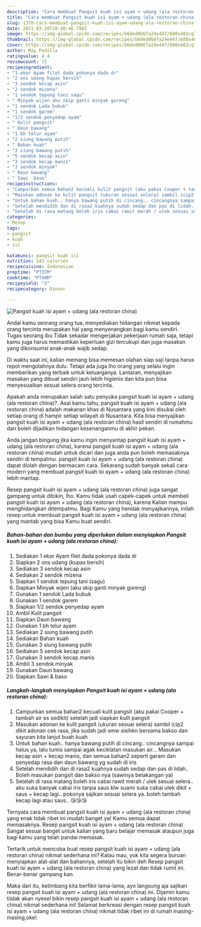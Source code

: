 ```yaml
---
description: "Cara membuat Pangsit kuah isi ayam + udang (ala restoran china) yang lezat Untuk Jualan"
title: "Cara membuat Pangsit kuah isi ayam + udang (ala restoran china) yang lezat Untuk Jualan"
slug: 1370-cara-membuat-pangsit-kuah-isi-ayam-udang-ala-restoran-china-yang-lezat-untuk-jualan
date: 2021-03-20T20:40:46.796Z
image: https://img-global.cpcdn.com/recipes/b6ded0b6fa24e447/680x482cq70/pangsit-kuah-isi-ayam-udang-ala-restoran-china-foto-resep-utama.jpg
thumbnail: https://img-global.cpcdn.com/recipes/b6ded0b6fa24e447/680x482cq70/pangsit-kuah-isi-ayam-udang-ala-restoran-china-foto-resep-utama.jpg
cover: https://img-global.cpcdn.com/recipes/b6ded0b6fa24e447/680x482cq70/pangsit-kuah-isi-ayam-udang-ala-restoran-china-foto-resep-utama.jpg
author: May Padilla
ratingvalue: 4.4
reviewcount: 15
recipeingredient:
- "1 ekor Ayam filet dada pokonya dada dr"
- "2 ons udang kupas bersih"
- "3 sendok kecap asin"
- "2 sendok mizena"
- "1 sendok tepung tani sagu"
- " Minyak wijen aku skip ganti minyak goreng"
- "1 sendok Lada bubuk"
- "1 sendok garem"
- "1/2 sendok penyedap ayam"
- " Kulit pangsit"
- " Daun bawang"
- "1 bh telur ayam"
- "2 siung bawang putih"
- " Bahan kuah"
- "3 siung bawang putih"
- "5 sendok kecap asin"
- "3 sendok kecap manis"
- "3 sendok minyak"
- " Daun bawang"
- " Sawi  baso"
recipeinstructions:
- "Campurkan semua bahan2 kecuali kulit pangsit (aku pakai Cooper + tambah air es sedikit) setelah jadi siapkan kulit pangsit"
- "Masukan adonan ke kulit pangsit (ukuran sesuai selera) sambil icip2 dikit adonan cek rasa, jika sudah jadi smw sisihkn bersama bakso dan sayuran kita lanjut buah kuah"
- "Untuk bahan kuah.. hanya bawang putih di cincang.. cincangnya sampai halus ya, lalu tumis sampai agak keciklatan masukan air... Masukan kecap asin + kecap manis, dan semua bahan2 seperti garam dan penyedap rasa dan daun bawang yg sudah di iris"
- "Setelah mendidih dan di rasa2 kuahnya sudah sedap dan pas di lidah.. Boleh masukan pangsit dan bakso nya (sawinya belakangan ya)"
- "Setelah di rasa matang boleh iris cabai rawit merah / ulek sesuai selera.. aku suka banyak cabai iris tanpa saus klw suami suka cabai ulek dikit + saus + kecap lagi.. pokonya sajikan sesuai selera ya..boleh tambah kecap lagi atau saus.. 😘😘😘"
categories:
- Resep
tags:
- pangsit
- kuah
- isi

katakunci: pangsit kuah isi 
nutrition: 243 calories
recipecuisine: Indonesian
preptime: "PT37M"
cooktime: "PT40M"
recipeyield: "3"
recipecategory: Dinner

---
```



![Pangsit kuah isi ayam + udang (ala restoran china)](https://img-global.cpcdn.com/recipes/b6ded0b6fa24e447/680x482cq70/pangsit-kuah-isi-ayam-udang-ala-restoran-china-foto-resep-utama.jpg)

Andai kamu seorang orang tua, menyediakan hidangan nikmat kepada orang tercinta merupakan hal yang menyenangkan bagi kamu sendiri. Tugas seorang ibu Tidak sekadar mengerjakan pekerjaan rumah saja, tetapi kamu juga harus memastikan keperluan gizi tercukupi dan juga masakan yang dikonsumsi anak-anak wajib sedap.

Di waktu  saat ini, kalian memang bisa memesan olahan siap saji tanpa harus repot mengolahnya dulu. Tetapi ada juga lho orang yang selalu ingin memberikan yang terbaik untuk keluarganya. Lantaran, menyajikan masakan yang dibuat sendiri jauh lebih higienis dan kita pun bisa menyesuaikan sesuai selera orang tercinta. 



Apakah anda merupakan salah satu penyuka pangsit kuah isi ayam + udang (ala restoran china)?. Asal kamu tahu, pangsit kuah isi ayam + udang (ala restoran china) adalah makanan khas di Nusantara yang kini disukai oleh setiap orang di hampir setiap wilayah di Nusantara. Kita bisa menyajikan pangsit kuah isi ayam + udang (ala restoran china) hasil sendiri di rumahmu dan boleh dijadikan hidangan kesenanganmu di akhir pekan.

Anda jangan bingung jika kamu ingin menyantap pangsit kuah isi ayam + udang (ala restoran china), karena pangsit kuah isi ayam + udang (ala restoran china) mudah untuk dicari dan juga anda pun boleh memasaknya sendiri di tempatmu. pangsit kuah isi ayam + udang (ala restoran china) dapat diolah dengan bermacam cara. Sekarang sudah banyak sekali cara modern yang membuat pangsit kuah isi ayam + udang (ala restoran china) lebih mantap.

Resep pangsit kuah isi ayam + udang (ala restoran china) juga sangat gampang untuk dibikin, lho. Kamu tidak usah capek-capek untuk membeli pangsit kuah isi ayam + udang (ala restoran china), karena Kalian mampu menghidangkan ditempatmu. Bagi Kamu yang hendak menyajikannya, inilah resep untuk membuat pangsit kuah isi ayam + udang (ala restoran china) yang mantab yang bisa Kamu buat sendiri.

<!--inarticleads1-->

##### Bahan-bahan dan bumbu yang diperlukan dalam menyiapkan Pangsit kuah isi ayam + udang (ala restoran china):

1. Sediakan 1 ekor Ayam filet dada pokonya dada dr
1. Siapkan 2 ons udang (kupas bersih)
1. Sediakan 3 sendok kecap asin
1. Sediakan 2 sendok mizena
1. Siapkan 1 sendok tepung tani (sagu)
1. Siapkan  Minyak wijen (aku skip ganti minyak goreng)
1. Gunakan 1 sendok Lada bubuk
1. Gunakan 1 sendok garem
1. Siapkan 1/2 sendok penyedap ayam
1. Ambil  Kulit pangsit
1. Siapkan  Daun bawang
1. Gunakan 1 bh telur ayam
1. Sediakan 2 siung bawang putih
1. Sediakan  Bahan kuah
1. Gunakan 3 siung bawang putih
1. Sediakan 5 sendok kecap asin
1. Gunakan 3 sendok kecap manis
1. Ambil 3 sendok minyak
1. Gunakan  Daun bawang
1. Siapkan  Sawi &amp; baso




<!--inarticleads2-->

##### Langkah-langkah menyiapkan Pangsit kuah isi ayam + udang (ala restoran china):

1. Campurkan semua bahan2 kecuali kulit pangsit (aku pakai Cooper + tambah air es sedikit) setelah jadi siapkan kulit pangsit
1. Masukan adonan ke kulit pangsit (ukuran sesuai selera) sambil icip2 dikit adonan cek rasa, jika sudah jadi smw sisihkn bersama bakso dan sayuran kita lanjut buah kuah
1. Untuk bahan kuah.. hanya bawang putih di cincang.. cincangnya sampai halus ya, lalu tumis sampai agak keciklatan masukan air... Masukan kecap asin + kecap manis, dan semua bahan2 seperti garam dan penyedap rasa dan daun bawang yg sudah di iris
1. Setelah mendidih dan di rasa2 kuahnya sudah sedap dan pas di lidah.. Boleh masukan pangsit dan bakso nya (sawinya belakangan ya)
1. Setelah di rasa matang boleh iris cabai rawit merah / ulek sesuai selera.. aku suka banyak cabai iris tanpa saus klw suami suka cabai ulek dikit + saus + kecap lagi.. pokonya sajikan sesuai selera ya..boleh tambah kecap lagi atau saus.. 😘😘😘




Ternyata cara membuat pangsit kuah isi ayam + udang (ala restoran china) yang enak tidak ribet ini mudah banget ya! Kamu semua dapat memasaknya. Resep pangsit kuah isi ayam + udang (ala restoran china) Sangat sesuai banget untuk kalian yang baru belajar memasak ataupun juga bagi kamu yang telah pandai memasak.

Tertarik untuk mencoba buat resep pangsit kuah isi ayam + udang (ala restoran china) nikmat sederhana ini? Kalau mau, yuk kita segera buruan menyiapkan alat-alat dan bahannya, setelah itu bikin deh Resep pangsit kuah isi ayam + udang (ala restoran china) yang lezat dan tidak rumit ini. Benar-benar gampang kan. 

Maka dari itu, ketimbang kita berfikir lama-lama, ayo langsung aja sajikan resep pangsit kuah isi ayam + udang (ala restoran china) ini. Dijamin kamu tiidak akan nyesel bikin resep pangsit kuah isi ayam + udang (ala restoran china) nikmat sederhana ini! Selamat berkreasi dengan resep pangsit kuah isi ayam + udang (ala restoran china) nikmat tidak ribet ini di rumah masing-masing,oke!.

